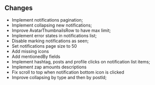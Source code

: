 ## Changes

- Implement notifications pagination; 
- Implement collapsing new notifications; 
- Improve AvatarThumbnailsRow to have max limit; 
- Implement error states in notifications list; 
- Disable marking notifications as seen;
- Set notifications page size to 50
- Add missing icons
- Add mentionedBy fields
- Implement hashtag, posts and profile clicks on notification list items;
- Implement zap amounts descriptions
- Fix scroll to top when notification bottom icon is clicked
- Improve collapsing by type and then by postId;